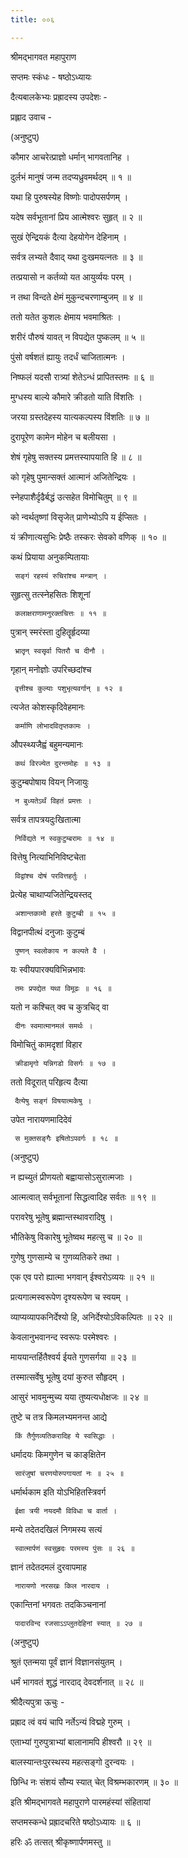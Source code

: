 ```yaml
---
title: ००६

---
```

श्रीमद्‌भागवत महापुराण  
  
सप्तमः स्कंधः - षष्ठोऽध्यायः  
  
दैत्यबालकेभ्यः प्रह्रादस्य उपदेशः -  
  
प्रह्लाद उवाच -   
  
(अनुष्टुप्)   
  
कौमार आचरेत्प्राज्ञो धर्मान् भागवतानिह ।   
  
दुर्लभं मानुषं जन्म तदप्यध्रुवमर्थदम् ॥ १ ॥   
  
यथा हि पुरुषस्येह विष्णोः पादोपसर्पणम् ।   
  
यदेष सर्वभूतानां प्रिय आत्मेश्वरः सुहृत् ॥ २ ॥   
  
सुखं ऐन्द्रियकं दैत्या देहयोगेन देहिनाम् ।   
  
सर्वत्र लभ्यते दैवाद् यथा दुःखमयत्‍नतः ॥ ३ ॥   
  
तत्प्रयासो न कर्तव्यो यत आयुर्व्ययः परम् ।   
  
न तथा विन्दते क्षेमं मुकुन्दचरणाम्बुजम् ॥ ४ ॥   
  
ततो यतेत कुशलः क्षेमाय भवमाश्रितः ।   
  
शरीरं पौरुषं यावत् न विपद्येत पुष्कलम् ॥ ५ ॥   
  
पुंसो वर्षशतं ह्यायुः तदर्धं चाजितात्मनः ।   
  
निष्फलं यदसौ रात्र्यां शेतेऽन्धं प्रापितस्तमः ॥ ६ ॥   
  
मुग्धस्य बाल्ये कौमारे क्रीडतो याति विंशतिः ।   
  
जरया ग्रस्तदेहस्य यात्यकल्पस्य विंशतिः ॥ ७ ॥   
  
दुरापूरेण कामेन मोहेन च बलीयसा ।   
  
शेषं गृहेषु सक्तस्य प्रमत्तस्यापयाति हि ॥ ८ ॥   
  
को गृहेषु पुमान्सक्तं आत्मानं अजितेन्द्रियः ।   
  
स्नेहपाशैर्दृढैर्बद्धं उत्सहेत विमोचितुम् ॥ ९ ॥   
  
को न्वर्थतृष्णां विसृजेत् प्राणेभ्योऽपि य ईप्सितः ।   
  
यं क्रीणात्यसुभिः प्रेष्ठैः तस्करः सेवको वणिक् ॥ १० ॥   
  
कथं प्रियाया अनुकम्पितायाः   
  
     सङ्‌गं रहस्यं रुचिरांश्च मन्त्रान् ।   
  
सुहृत्सु तत्स्नेहसितः शिशूनां   
  
     कलाक्षराणामनुरक्तचित्तः ॥ ११ ॥   
  
पुत्रान् स्मरंस्ता दुहितॄर्हृदय्या   
  
     भ्रातॄन् स्वसॄर्वा पितरौ च दीनौ ।   
  
गृहान् मनोज्ञोः उपरिच्छदांश्च   
  
     वृत्तीश्च कुल्याः पशुभृत्यवर्गान् ॥ १२ ॥   
  
त्यजेत कोशस्कृदिवेहमानः   
  
     कर्माणि लोभादवितृप्तकामः ।   
  
औपस्थ्यजैह्वं बहुमन्यमानः   
  
     कथं विरज्येत दुरन्तमोहः ॥ १३ ॥   
  
कुटुम्बपोषाय वियन् निजायुः   
  
     न बुध्यतेऽर्थं विहतं प्रमत्तः ।   
  
सर्वत्र तापत्रयदुःखितात्मा   
  
     निर्विद्यते न स्वकुटुम्बरामः ॥ १४ ॥   
  
वित्तेषु नित्याभिनिविष्टचेता   
  
     विद्वांश्च दोषं परवित्तहर्तुः ।   
  
प्रेत्येह चाथाप्यजितेन्द्रियस्तद्   
  
     अशान्तकामो हरते कुटुम्बी ॥ १५ ॥   
  
विद्वानपीत्थं दनुजाः कुटुम्बं   
  
     पुष्णन् स्वलोकाय न कल्पते वै ।   
  
यः स्वीयपारक्यविभिन्नभावः   
  
     तमः प्रपद्येत यथा विमूढः ॥ १६ ॥   
  
यतो न कश्चित् क्व च कुत्रचिद् वा   
  
     दीनः स्वमात्मानमलं समर्थः ।   
  
विमोचितुं कामदृशां विहार   
  
     क्रीडामृगो यन्निगडो विसर्गः ॥ १७ ॥   
  
ततो विदूरात् परिहृत्य दैत्या   
  
     दैत्येषु सङ्‌गं विषयात्मकेषु ।   
  
उपेत नारायणमादिदेवं   
  
     स मुक्तसङ्‌गैः इषितोऽपवर्गः ॥ १८ ॥   
  
(अनुष्टुप्)   
  
न ह्यच्युतं प्रीणयतो बह्वायासोऽसुरात्मजाः ।   
  
आत्मत्वात् सर्वभूतानां सिद्धत्वादिह सर्वतः ॥ १९ ॥   
  
परावरेषु भूतेषु ब्रह्मान्तस्थावरादिषु ।   
  
भौतिकेषु विकारेषु भूतेष्वथ महत्सु च ॥ २० ॥   
  
गुणेषु गुणसाम्ये च गुणव्यतिकरे तथा ।   
  
एक एव परो ह्यात्मा भगवान् ईश्वरोऽव्ययः ॥ २१ ॥   
  
प्रत्यगात्मस्वरूपेण दृश्यरूपेण च स्वयम् ।   
  
व्याप्यव्यापकनिर्देश्यो हि, अनिर्देश्योऽविकल्पितः ॥ २२ ॥   
  
केवलानुभवानन्द स्वरूपः परमेश्वरः ।   
  
माययान्तर्हितैश्वर्य ईयते गुणसर्गया ॥ २३ ॥   
  
तस्मात्सर्वेषु भूतेषु दयां कुरुत सौहृदम् ।   
  
आसुरं भावमुन्मुच्य यया तुष्यत्यधोक्षजः ॥ २४ ॥   
  
तुष्टे च तत्र किमलभ्यमनन्त आद्ये   
  
     किं तैर्गुणव्यतिकरादिह ये स्वसिद्धाः ।  
  
धर्मादयः किमगुणेन च काङ्‌क्षितेन   
  
     सारंजुषां चरणयोरुपगायतां नः ॥ २५ ॥   
  
धर्मार्थकाम इति योऽभिहितस्त्रिवर्ग   
  
     ईक्षा त्रयी नयदमौ विविधा च वार्ता ।  
  
मन्ये तदेतदखिलं निगमस्य सत्यं   
  
     स्वात्मार्पणं स्वसुहृदः परमस्य पुंसः ॥ २६ ॥   
  
ज्ञानं तदेतदमलं दुरवापमाह   
  
     नारायणो नरसखः किल नारदाय ।  
  
एकान्तिनां भगवतः तदकिञ्चनानां   
  
     पादारविन्द रजसाऽऽप्लुतदेहिनां स्यात् ॥ २७ ॥   
  
(अनुष्टुप्)   
  
श्रुतं एतन्मया पूर्वं ज्ञानं विज्ञानसंयुतम् ।   
  
धर्मं भागवतं शुद्धं नारदाद् देवदर्शनात् ॥ २८ ॥   
  
श्रीदैत्यपुत्रा ऊचुः -   
  
प्रह्राद त्वं वयं चापि नर्तेऽन्यं विद्महे गुरुम् ।   
  
एताभ्यां गुरुपुत्राभ्यां बालानामपि हीश्वरौ ॥ २९ ॥   
  
बालस्यान्तःपुरस्थस्य महत्सङ्‌गो दुरन्वयः ।   
  
छिन्धि नः संशयं सौम्य स्यात् चेत् विश्रम्भकारणम् ॥ ३० ॥   
  
इति श्रीमद्‌भागवते महापुराणे पारमहंस्यां संहितायां   
  
सप्तमस्कन्धे प्रह्रादचरिते षष्ठोऽध्यायः ॥ ६ ॥   
  
हरिः ॐ तत्सत् श्रीकृष्णार्पणमस्तु ॥